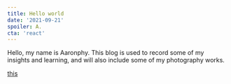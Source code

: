 ```yaml
---
title: Hello world
date: '2021-09-21'
spoiler: A.
cta: 'react'
---
```


Hello, my name is Aaronphy. This blog is used to record some of my insights and learning, and will also include some of my photography works.

[this](/testing-file/)